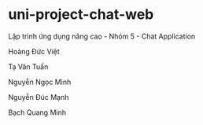 # uni-project-chat-web
Lập trình ứng dụng nâng cao - Nhóm 5 - Chat Application

Hoàng Đức Việt

Tạ Văn Tuấn

Nguyễn Ngọc Minh

Nguyễn Đúc Mạnh

Bạch Quang Minh
